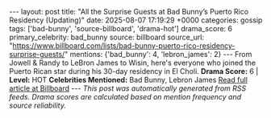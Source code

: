 --- layout: post title: "All the Surprise Guests at Bad Bunny’s Puerto Rico Residency (Updating)" date: 2025-08-07 17:19:29 +0000 categories: gossip tags: ['bad-bunny', 'source-billboard', 'drama-hot'] drama_score: 6 primary_celebrity: bad_bunny source: billboard source_url: "https://www.billboard.com/lists/bad-bunny-puerto-rico-residency-surprise-guests/" mentions: {'bad_bunny': 4, 'lebron_james': 2} --- From Jowell & Randy to LeBron James to Wisin, here's everyone who joined the Puerto Rican star during his 30-day residency in El Choli. **Drama Score:** 6 | **Level:** HOT **Celebrities Mentioned:** Bad Bunny, Lebron James [Read full article at Billboard](https://www.billboard.com/lists/bad-bunny-puerto-rico-residency-surprise-guests/) --- *This post was automatically generated from RSS feeds. Drama scores are calculated based on mention frequency and source reliability.*